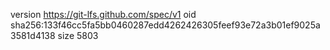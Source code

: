 version https://git-lfs.github.com/spec/v1
oid sha256:133f46cc5fa5bb0460287edd4262426305feef93e72a3b01ef9025a3581d4138
size 5803
